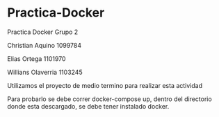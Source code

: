 # Practica-Docker
Practica Docker Grupo 2

Christian Aquino 1099784

Elias Ortega 1101970

Willians Olaverria 1103245

Utilizamos el proyecto de medio termino para realizar esta actividad

Para probarlo se debe correr docker-compose up, dentro del directorio donde esta descargado, se debe tener instalado docker.
